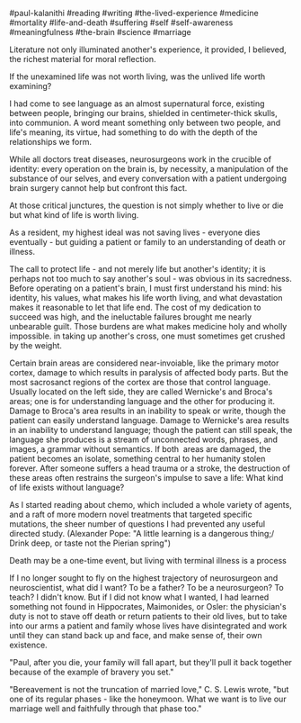 #paul-kalanithi
#reading #writing #the-lived-experience #medicine #mortality #life-and-death #suffering #self #self-awareness #meaningfulness #the-brain #science #marriage 

Literature not only illuminated another's experience, it provided, I believed, the richest material for moral reflection.

If the unexamined life was not worth living, was the unlived life worth examining?

I had come to see language as an almost supernatural force, existing between people, bringing our brains, shielded in centimeter-thick skulls, into communion. A word meant something only between two people, and life's meaning, its virtue, had something to do with the depth of the relationships we form.

While all doctors treat diseases, neurosurgeons work in the crucible of identity: every operation on the brain is, by necessity, a manipulation of the substance of our selves, and every conversation with a patient undergoing brain surgery cannot help but confront this fact.

At those critical junctures, the question is not simply whether to live or die but what kind of life is worth living.

As a resident, my highest ideal was not saving lives - everyone dies eventually - but guiding a patient or family to an understanding of death or illness.

The call to protect life - and not merely life but another's identity; it is perhaps not too much to say another's soul - was obvious in its sacredness. Before operating on a patient's brain, I must first understand his mind: his identity, his values, what makes his life worth living, and what devastation makes it reasonable to let that life end. The cost of my dedication to succeed was high, and the ineluctable failures brought me nearly unbearable guilt. Those burdens are what makes medicine holy and wholly impossible. in taking up another's cross, one must sometimes get crushed by the weight.

Certain brain areas are considered near-invoiable, like the primary motor cortex, damage to which results in paralysis of affected body parts. But the most sacrosanct regions of the cortex are those that control language. Usually located on the left side, they are called Wernicke's and Broca's areas; one is for understanding language and the other for producing it. Damage to Broca's area results in an inability to speak or write, though the patient can easily understand language. Damage to Wernicke's area results in an inability to understand language; though the patient can still speak, the language she produces is a stream of unconnected words, phrases, and images, a grammar without semantics. If both  areas are damaged, the patient becomes an isolate, something central to her humanity stolen forever. After someone suffers a head trauma or a stroke, the destruction of these areas often restrains the surgeon's impulse to save a life: What kind of life exists without language?

As I started reading about chemo, which included a whole variety of agents, and a raft of more modern novel treatments that targeted specific mutations, the sheer number of questions I had prevented any useful directed study. (Alexander Pope: "A little learning is a dangerous thing;/ Drink deep, or taste not the Pierian spring")

Death may be a one-time event, but living with terminal illness is a process

If I no longer sought to fly on the highest trajectory of neurosurgeon and neuroscientist, what did I want? To be a father? To be a neurosurgeon? To teach? I didn't know. But if I did not know what I wanted, I had learned something not found in Hippocrates, Maimonides, or Osler: the physician's duty is not to stave off death or return patients to their old lives, but to take into our arms a patient and family whose lives have disintegrated and work until they can stand back up and face, and make sense of, their own existence.

"Paul, after you die, your family will fall apart, but they'll pull it back together because of the example of bravery you set."

"Bereavement is not the truncation of married love," C. S. Lewis wrote, "but one of its regular phases - like the honeymoon. What we want is to live our marriage well and faithfully through that phase too."